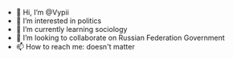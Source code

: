 - 👋 Hi, I’m @Vypii
- 👀 I’m interested in politics
- 🌱 I’m currently learning sociology
- 💞️ I’m looking to collaborate on Russian Federation Government
- 📫 How to reach me: doesn't matter
